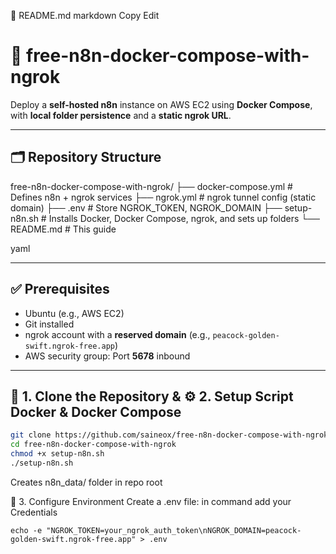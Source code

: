 📘 README.md
markdown
Copy
Edit
# 🚀 free-n8n-docker-compose-with-ngrok

Deploy a **self-hosted n8n** instance on AWS EC2 using **Docker Compose**, with **local folder persistence** and a **static ngrok URL**.

---

## 🗂️ Repository Structure

free-n8n-docker-compose-with-ngrok/
├── docker-compose.yml # Defines n8n + ngrok services
├── ngrok.yml # ngrok tunnel config (static domain)
├── .env # Store NGROK_TOKEN, NGROK_DOMAIN
├── setup-n8n.sh # Installs Docker, Docker Compose, ngrok, and sets up folders
└── README.md # This guide

yaml


---

## ✅ Prerequisites

- Ubuntu (e.g., AWS EC2)
- Git installed
- ngrok account with a **reserved domain** (e.g., `peacock-golden-swift.ngrok-free.app`)
- AWS security group: Port **5678** inbound

---

## 🚀 1. Clone the Repository & ⚙️ 2. Setup Script Docker & Docker Compose

```bash
git clone https://github.com/saineox/free-n8n-docker-compose-with-ngrok.git
cd free-n8n-docker-compose-with-ngrok
chmod +x setup-n8n.sh
./setup-n8n.sh
```

Creates n8n_data/ folder in repo root

🔐 3. Configure Environment
Create a .env file: in command add your Credentials 

```
echo -e "NGROK_TOKEN=your_ngrok_auth_token\nNGROK_DOMAIN=peacock-golden-swift.ngrok-free.app" > .env

```
